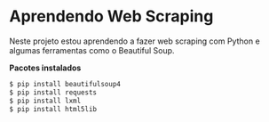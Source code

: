 # Aprendendo Web Scraping
Neste projeto estou aprendendo a fazer web scraping com Python e algumas ferramentas como o Beautiful Soup.

**Pacotes instalados**

```bash
$ pip install beautifulsoup4
$ pip install requests
$ pip install lxml
$ pip install html5lib 
```  




